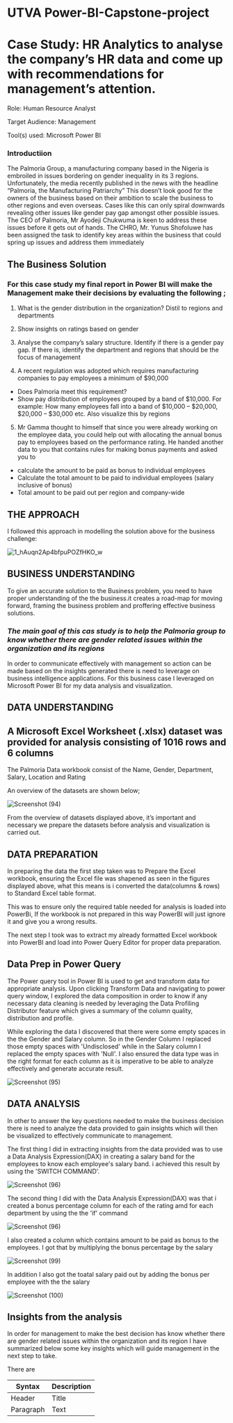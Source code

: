 #   UTVA  Power-BI-Capstone-project
# Case Study: HR Analytics to analyse the company’s HR data and come up with recommendations for management’s attention.
Role: Human Resource Analyst

Target Audience: Management

Tool(s) used: Microsoft Power BI

### Introductiion
The Palmoria Group, a manufacturing company based in the Nigeria is 
embroiled in issues bordering on gender inequality in its 3 regions. 
Unfortunately, the media recently published in the news with the 
headline “Palmoria, the Manufacturing Patriarchy” This doesn’t look 
good for the owners of the business based on their ambition to scale 
the business to other regions and even overseas. Cases like this can 
only spiral downwards revealing other issues like gender pay gap 
amongst other possible issues.
The CEO of Palmoria, Mr Ayodeji Chukwuma is keen to address these 
issues before it gets out of hands. The CHRO, Mr. Yunus Shofoluwe has 
been assigned the task to identify key areas within the business that 
could spring up issues and address them immediately

## The Business Solution

### For this case study my final report in Power BI will make the  Management make their decisions by evaluating the following ;

1. What is the gender distribution in the organization? Distil to 
regions and departments

2. Show insights on ratings based on gender

3. Analyse the company’s salary structure. Identify if there is a 
gender pay gap. If there is, identify the department and 
regions that should be the focus of management

4. A recent regulation was adopted which requires 
manufacturing companies to pay employees a minimum of 
$90,000
- Does Palmoria meet this requirement?
- Show pay distribution of employees grouped by a band of 
$10,000. For example: How many employees fall into a band of 
$10,000 – $20,000, $20,000 – $30,000 etc. Also visualize this 
by regions

5. Mr Gamma thought to himself that since you were already working 
on the employee data, you could help out with allocating the annual 
bonus pay to employees based on the performance rating. He handed 
another data to you that contains rules for making bonus payments 
and asked you to
- calculate the amount to be paid as bonus to individual 
employees
- Calculate the total amount to be paid to individual employees 
(salary inclusive of bonus)
- Total amount to be paid out per region and company-wide

## THE APPROACH
I followed this approach in modelling the solution above for the business challenge:

![1_hAuqn2Ap4bfpuPOZfHKO_w](https://user-images.githubusercontent.com/96060060/167625450-342e6109-fb26-4a89-a0ef-3dd05263d4f1.png)

## BUSINESS UNDERSTANDING

To give an accurate solution to the Business problem, you need to have proper understanding of the the business.it creates a road-map for moving forward, framing the business problem and proffering effective business solutions.

### *The main goal of this cas study is to help the Palmoria group to know whether there are gender related issues within the organization and its regions*

In order to communicate effectively with management so action can be made based on the insights generated there is need to leverage on business intelligence applications. For this business case I leveraged on Microsoft Power BI for my data analysis and visualization.

## DATA UNDERSTANDING

## A Microsoft Excel Worksheet (.xlsx) dataset was provided for analysis consisting of 1016 rows and 6 columns

The Palmoria Data workbook consist of the Name, Gender, Department, Salary, Location and Rating

An overview of the datasets are shown below;

![Screenshot (94)](https://user-images.githubusercontent.com/96060060/167632149-80210450-9ba1-4914-b1ae-afd423ddfb2b.png)

From the overview of datasets displayed above, it’s important and necessary we prepare the datasets before analysis and visualization is carried out.

## DATA PREPARATION
In preparing the data the first step taken was to Prepare the Excel workbook, ensuring the Excel file was shapened as seen in the figures displayed above, what this means is i  converted the data(columns & rows) to Standard Excel table format.

This was to ensure only the required table needed for analysis is loaded into PowerBi, If the workbook is not prepared in this way PowerBI will just ignore it and give you  a wrong results.

The next step I took was to extract my already formatted Excel workbook into PowerBI and load into Power Query Editor for proper data preparation.

## Data Prep in Power Query

The Power query tool in Power BI is used to get and transform data for appropriate analysis. Upon clicking Transform Data and navigating to power query window, I explored the data composition in order to know if any necessary data cleaning is needed by leveraging the Data Profiling Distributor feature which gives a summary of the column quality, distribution and profile.

While exploring the data I discovered that there were some empty spaces in the the Gender and Salary column. So in the Gender Column I replaced those empty spaces with 'Undisclosed' while in the Salary column I replaced the empty spaces with 'Null'. I also ensured the data type was in the right format for each column as it is imperative to be able to analyze effectively and generate accurate result.

![Screenshot (95)](https://user-images.githubusercontent.com/96060060/167920682-13634874-0596-4af7-a3b8-5ddd0af19809.png)

## DATA ANALYSIS
In other to answer the key questions needed to make the business decision there is need to analyze the data provided to gain insights which will then be visualized to effectively communicate to management.

The first thing I did in extracting insights from the data provided was to use a Data Analysis Expression(DAX) in creating a salary band for the employees to know each employee's salary band. i achieved this result by using the 'SWITCH COMMAND'. 

![Screenshot (96)](https://user-images.githubusercontent.com/96060060/167950544-26f4ef10-b9a7-4a6d-991a-e47259f8aaeb.png)

The second thing I did with the Data Analysis Expression(DAX) was that i created a bonus percentage column for each of the rating amd for each department by using the the 'if' command

![Screenshot (96)](https://user-images.githubusercontent.com/96060060/167950835-b0c63209-79c5-42b2-b68f-baca6591f034.png)

I also created a column which contains amount to be paid as bonus to the employees. I got that by multiplying the bonus percentage by the salary

![Screenshot (99)](https://user-images.githubusercontent.com/96060060/167951293-12105f5c-fcb8-4d1c-be15-88c62c96ea6a.png)

In addition I also got the toatal salary paid out by adding the bonus per employee with the the salary

![Screenshot (100)](https://user-images.githubusercontent.com/96060060/167951374-f5989536-edc4-4b61-86c8-b8fd5fad00e4.png)


## Insights from the analysis
In order for management to make the best decision has know whether there are  gender related issues within the organization and its region I have summarized below some key insights which will guide management in the next step to take.

There are 

| Syntax | Description |
| ----------- | ----------- |
| Header | Title |
| Paragraph | Text |
